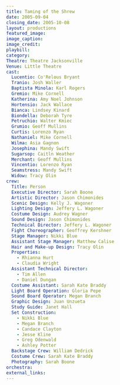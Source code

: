 ```yaml
---
title: Taming of the Shrew
date: 2005-09-04
closing_date: 2005-10-08
layout: productions
featured_image: 
image_caption:
image_credit:
playbill: 
category: 
Theatre: Theatre Jacksonville
Venue: Little Theatre
cast:
  Lucentio: Co'Relous Bryant
  Tranio: Josh Waller
  Baptista Minola: Karl Rogers
  Gremio: Mike Cornell
  Katherina: Amy Noel Johnson
  Hortensio: Jack Wallace
  Bianca: Lindsey Kinard
  Biondella: Deborah Tyre
  Petruchio: Walter Kmiec
  Grumio: Geoff Mullins
  Curtis: Lorenzo Ryan
  Nathaniel: Mike Cornell
  Wilma: Asia Gagnon
  Josephina: Mandy Swift
  Sugarsop: Caitln Weather
  Merchant: Geoff Mullins
  Vincentio: Lorenzo Ryan
  Seamstress: Mandy Swift
  Widow: Tracy Olin
crew:
  Title: Person
  Executive Director: Sarah Boone
  Artistic Director: Jason Chimonides
  Scenic Design: Kelly J. Wagoner
  Lighting Design: Jeffery L. Wagoner
  Costume Design: Audrey Wagner
  Sound Design: Jason Chimonides
  Technical Director: Jeffery L. Wagoner
  Fight Choreographer: Geoffrey Kershner
  Stage Manager: Nikki Blue
  Assistant Stage Manager: Matthew Calise
  Hair and Make-up Design: Tracy Olin
  Properties: 
    - Rhianna Hurt
    - Claudia Wright
  Assistant Technical Director: 
    - Tim Allen
    - Daniel Dungan
  Costume Assistant: Sarah Kate Braddy
  Light Board Operation: Gloria Pepe
  Sound Board Operator: Megan Branch
  Graphic Design: Juan Unzueta
  Study Guide: Janet Hall
  Set Construction: 
    - Nikki Blue
    - Megan Branch
    - Candace Clayton
    - Jesse Kline
    - Greg Odenwald
    - Ashley Potter
  Backstage Crew: William Dedrick
  Costume Crew: Sarah Kate Braddy
  Photography: Sarah Boone
orchestra:
external_links:
---
```

